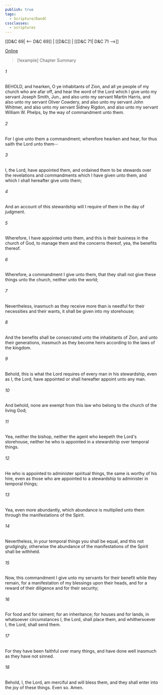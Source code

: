 ```yaml
---
publish: true
tags:
  - Scripture/DandC
cssclasses:
  - scriptures
---
```

[[D&C 69| <-- D&C 69]] | [[D&C]] | [[D&C 71| D&C 71 -->]]

[Online](https://churchofjesuschrist.org/study/scriptures/dc-testament/dc/70?lang=eng)

>[!example] Chapter Summary
>
###### 1
BEHOLD, and hearken, O ye inhabitants of Zion, and all ye people of my church who are afar off, and hear the word of the Lord which I give unto my servant Joseph Smith, Jun., and also unto my servant Martin Harris, and also unto my servant Oliver Cowdery, and also unto my servant John Whitmer, and also unto my servant Sidney Rigdon, and also unto my servant William W. Phelps, by the way of commandment unto them.
###### 2
For I give unto them a commandment; wherefore hearken and hear, for thus saith the Lord unto them--
###### 3
I, the Lord, have appointed them, and ordained them to be stewards over the revelations and commandments which I have given unto them, and which I shall hereafter give unto them;
###### 4
And an account of this stewardship will I require of them in the day of judgment.
###### 5
Wherefore, I have appointed unto them, and this is their business in the church of God, to manage them and the concerns thereof, yea, the benefits thereof.
###### 6
Wherefore, a commandment I give unto them, that they shall not give these things unto the church, neither unto the world;
###### 7
Nevertheless, inasmuch as they receive more than is needful for their necessities and their wants, it shall be given into my storehouse;
###### 8
And the benefits shall be consecrated unto the inhabitants of Zion, and unto their generations, inasmuch as they become heirs according to the laws of the kingdom.
###### 9
Behold, this is what the Lord requires of every man in his stewardship, even as I, the Lord, have appointed or shall hereafter appoint unto any man.
###### 10
And behold, none are exempt from this law who belong to the church of the living God;
###### 11
Yea, neither the bishop, neither the agent who keepeth the Lord's storehouse, neither he who is appointed in a stewardship over temporal things.
###### 12
He who is appointed to administer spiritual things, the same is worthy of his hire, even as those who are appointed to a stewardship to administer in temporal things;
###### 13
Yea, even more abundantly, which abundance is multiplied unto them through the manifestations of the Spirit.
###### 14
Nevertheless, in your temporal things you shall be equal, and this not grudgingly, otherwise the abundance of the manifestations of the Spirit shall be withheld.
###### 15
Now, this commandment I give unto my servants for their benefit while they remain, for a manifestation of my blessings upon their heads, and for a reward of their diligence and for their security;
###### 16
For food and for raiment; for an inheritance; for houses and for lands, in whatsoever circumstances I, the Lord, shall place them, and whithersoever I, the Lord, shall send them.
###### 17
For they have been faithful over many things, and have done well inasmuch as they have not sinned.
###### 18
Behold, I, the Lord, am merciful and will bless them, and they shall enter into the joy of these things. Even so. Amen.




